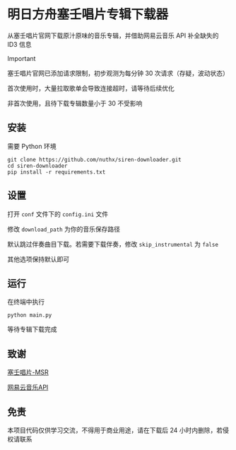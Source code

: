# 明日方舟塞壬唱片专辑下载器

从塞壬唱片官网下载原汁原味的音乐专辑，并借助网易云音乐 API 补全缺失的 ID3 信息

> [!IMPORTANT]  
> 塞壬唱片官网已添加请求限制，初步观测为每分钟 30 次请求（存疑，波动状态）
> 
> 首次使用时，大量拉取歌单会导致连接超时，请等待后续优化
> 
> 非首次使用，且待下载专辑数量小于 30 不受影响

## 安装

需要 Python 环境

```
git clone https://github.com/nuthx/siren-downloader.git
cd siren-downloader
pip install -r requirements.txt
```

## 设置

打开 `conf` 文件下的 `config.ini` 文件

修改 `download_path` 为你的音乐保存路径

默认跳过伴奏曲目下载。若需要下载伴奏，修改 `skip_instrumental` 为 `false`

其他选项保持默认即可

## 运行

在终端中执行

```
python main.py
```

等待专辑下载完成

## 致谢

[塞壬唱片-MSR](https://monster-siren.hypergryph.com/)

[网易云音乐API](https://gitlab.com/Binaryify/neteasecloudmusicapi)

## 免责

本项目代码仅供学习交流，不得用于商业用途，请在下载后 24 小时内删除，若侵权请联系
